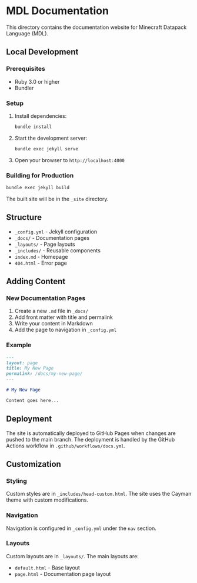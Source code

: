 # MDL Documentation

This directory contains the documentation website for Minecraft Datapack Language (MDL).

## Local Development

### Prerequisites

- Ruby 3.0 or higher
- Bundler

### Setup

1. Install dependencies:
   ```bash
   bundle install
   ```

2. Start the development server:
   ```bash
   bundle exec jekyll serve
   ```

3. Open your browser to `http://localhost:4000`

### Building for Production

```bash
bundle exec jekyll build
```

The built site will be in the `_site` directory.

## Structure

- `_config.yml` - Jekyll configuration
- `_docs/` - Documentation pages
- `_layouts/` - Page layouts
- `_includes/` - Reusable components
- `index.md` - Homepage
- `404.html` - Error page

## Adding Content

### New Documentation Pages

1. Create a new `.md` file in `_docs/`
2. Add front matter with title and permalink
3. Write your content in Markdown
4. Add the page to navigation in `_config.yml`

### Example

```markdown
---
layout: page
title: My New Page
permalink: /docs/my-new-page/
---

# My New Page

Content goes here...
```

## Deployment

The site is automatically deployed to GitHub Pages when changes are pushed to the main branch. The deployment is handled by the GitHub Actions workflow in `.github/workflows/docs.yml`.

## Customization

### Styling

Custom styles are in `_includes/head-custom.html`. The site uses the Cayman theme with custom modifications.

### Navigation

Navigation is configured in `_config.yml` under the `nav` section.

### Layouts

Custom layouts are in `_layouts/`. The main layouts are:
- `default.html` - Base layout
- `page.html` - Documentation page layout
